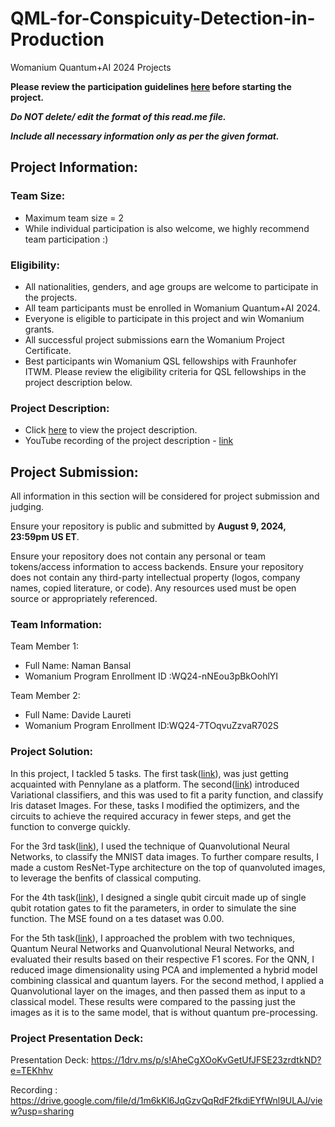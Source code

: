 # QML-for-Conspicuity-Detection-in-Production
Womanium Quantum+AI 2024 Projects

**Please review the participation guidelines [here](https://github.com/womanium-quantum/Quantum-AI-2024) before starting the project.**

_**Do NOT delete/ edit the format of this read.me file.**_

_**Include all necessary information only as per the given format.**_

## Project Information:

### Team Size:
  - Maximum team size = 2
  - While individual participation is also welcome, we highly recommend team participation :)

### Eligibility:
  - All nationalities, genders, and age groups are welcome to participate in the projects.
  - All team participants must be enrolled in Womanium Quantum+AI 2024.
  - Everyone is eligible to participate in this project and win Womanium grants.
  - All successful project submissions earn the Womanium Project Certificate.
  - Best participants win Womanium QSL fellowships with Fraunhofer ITWM. Please review the eligibility criteria for QSL fellowships in the project description below.

### Project Description:
  - Click [here](https://drive.google.com/file/d/1AcctFeXjchtEhYzPUsHpP_b4HGlI4kq9/view?usp=sharing) to view the project description.
  - YouTube recording of the project description - [link](https://youtu.be/Ac1ihFcTRTc?si=i6AIVfQQh8ymYQYp)

## Project Submission:
All information in this section will be considered for project submission and judging.

Ensure your repository is public and submitted by **August 9, 2024, 23:59pm US ET**.

Ensure your repository does not contain any personal or team tokens/access information to access backends. Ensure your repository does not contain any third-party intellectual property (logos, company names, copied literature, or code). Any resources used must be open source or appropriately referenced.

### Team Information:
Team Member 1:
 - Full Name: Naman Bansal
 - Womanium Program Enrollment ID :WQ24-nNEou3pBkOohlYI


Team Member 2:
 - Full Name: Davide Laureti
 - Womanium Program Enrollment ID:WQ24-7TOqvuZzvaR702S


### Project Solution:
In this project, I tackled 5 tasks. The first task([link](https://github.com/Nb4159/QML-for-Conspicuity-Detection-in-Production/blob/main/Task1.docx)), was just getting acquainted with Pennylane as a platform. The second([link](https://github.com/Nb4159/QML-for-Conspicuity-Detection-in-Production/blob/main/Parity%20and%20Iris%20classification(Task%202).ipynb)) introduced Variational classifiers, and this was used to fit a parity function, and classify Iris dataset Images. For these, tasks I modified the optimizers, and the circuits to achieve the required accuracy in fewer steps, and get the function to converge quickly. 

For the 3rd task([link](https://github.com/Nb4159/QML-for-Conspicuity-Detection-in-Production/blob/main/MNIST%20using%20Quonvolution(Task3).ipynb)), I used the technique of Quanvolutional Neural Networks, to classify the MNIST data images. To further compare results, I made a custom ResNet-Type architecture on the top of quanvoluted images, to leverage the benfits of classical computing. 

For the 4th task([link](https://github.com/Nb4159/QML-for-Conspicuity-Detection-in-Production/blob/main/Fitting%20a%20sine%20wave(Task%204).ipynb)), I designed a single qubit circuit made up of single qubit rotation gates to fit the parameters, in order to simulate the sine function. The MSE found on a tes dataset was 0.00.

For the 5th task([link](https://github.com/Nb4159/QML-for-Conspicuity-Detection-in-Production/tree/main/Conspicuity%20Detection)), I approached the problem with two techniques, Quantum Neural Networks and Quanvolutional Neural Networks, and evaluated their results based on their respective F1 scores. For the QNN, I reduced image dimensionality using PCA and implemented a hybrid model combining classical and quantum layers. For the second method, I applied a Quanvolutional layer on the images, and then passed them as input to a classical model. These results were compared to the passing just the images as it is to the same model, that is without quantum pre-processing.

### Project Presentation Deck:
Presentation Deck: https://1drv.ms/p/s!AheCgXOoKvGetUfJFSE23zrdtkND?e=TEKhhv

Recording : https://drive.google.com/file/d/1m6kKl6JqGzvQqRdF2fkdiEYfWnl9ULAJ/view?usp=sharing

